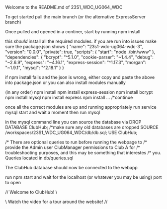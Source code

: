 Welcome to the README.md of 23S1_WDC_UG064_WDC

To get started pull the main branch (or the alternative ExpressServer branch)

Once pulled and opened in a continer, start by running npm install

this *should* install all the required modules. 
if you are run into issues make sure the package.json shows 
{
  "name": "23s1-wdc-ug064-wdc-3",
  "version": "0.0.0",
  "private": true,
  "scripts": {
    "start": "node ./bin/www"
  },
  "dependencies": {
    "bcrypt": "^5.1.0",
    "cookie-parser": "~1.4.4",
    "debug": "~2.6.9",
    "express": "~4.16.1",
    "express-session": "^1.17.3",
    "morgan": "~1.9.1",
    "mysql": "^2.18.1"
  }
}

if npm install fails and the json is wrong, either copy and paste the
above into package.json or you can also install modules manually

(in any order)
npm install
npm install express-session
npm install bcrypt
npm install mysql
npm install express
npm install ... /*continue

once all the correct modules are up and running appropriately run 
service mysql start 
and wait a moment
then run mysql

in the mysql command line you can source the database via 
DROP DATABASE ClubHub; 	/*make sure any old databases are dropped
SOURCE /workspaces/23S1_WDC_UG064_WDC/db/db.sql;
USE ClubHub;

/* There are optional queries to run before running the webpage to 
/* provide the Admin user ClubManager permissions to Club A for 
/* troubleshooting purposes, and this may be something that interestes
/* you. Queries located in db/queries.sql

The ClubHub database should now be connected to the webapp

run 
npm start
and wait for the localhost (or whatever you may be using) port to open 

// Welcome to ClubHub! \\

\\ Watch the video for a tour around the website! //
